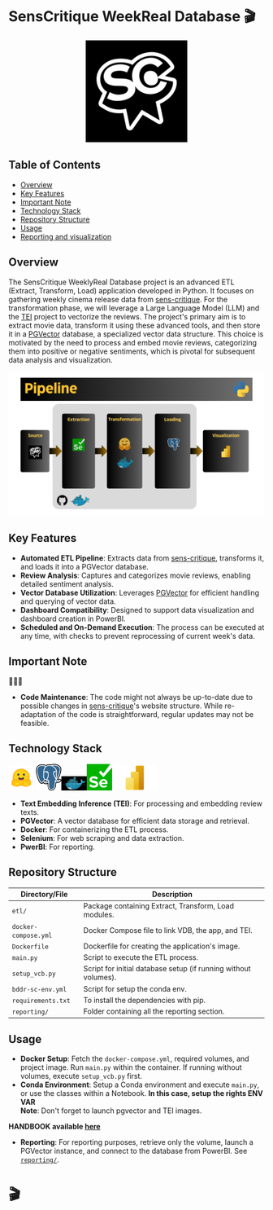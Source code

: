 # SensCritique WeekReal Database 🎬
<p align="center">
  <img src="res/sc.jpg" width="200">
</p>

## Table of Contents  
- [Overview](#overview)
- [Key Features](#key-features)
- [Important Note](#important-note)
- [Technology Stack](#technology-stack)
- [Repository Structure](#repository-structure)
- [Usage](#usage)
- [Reporting and visualization](#reporting-and-visualization)

## Overview
The SensCritique WeeklyReal Database project is an advanced ETL (Extract, Transform, Load) application developed in Python. It focuses on gathering weekly cinema release data from [sens-critique](https://www.senscritique.com/). For the transformation phase, we will leverage a Large Language Model (LLM) and the [TEI](https://github.com/huggingface/text-embeddings-inference) project to vectorize the reviews. The project's primary aim is to extract movie data, transform it using these advanced tools, and then store it in a [PGVector](https://github.com/pgvector/pgvector) database, a specialized vector data structure. This choice is motivated by the need to process and embed movie reviews, categorizing them into positive or negative sentiments, which is pivotal for subsequent data analysis and visualization.

<p align="left">
  <img src="res/Pipeline.png" width="600">
</p>

## Key Features
- **Automated ETL Pipeline**: Extracts data from [sens-critique](https://www.senscritique.com/), transforms it, and loads it into a PGVector database.
- **Review Analysis**: Captures and categorizes movie reviews, enabling detailed sentiment analysis.
- **Vector Database Utilization**: Leverages [PGVector]((https://github.com/pgvector/pgvector)) for efficient handling and querying of vector data.
- **Dashboard Compatibility**: Designed to support data visualization and dashboard creation in PowerBI.
- **Scheduled and On-Demand Execution**: The process can be executed at any time, with checks to prevent reprocessing of current week's data.

## Important Note
:rotating_light::rotating_light::rotating_light:
- **Code Maintenance**: The code might not always be up-to-date due to possible changes in [sens-critique](https://www.senscritique.com/)'s website structure. While re-adaptation of the code is straightforward, regular updates may not be feasible.

## Technology Stack
<img src="res/hf.png" width="50"> <img src="res/pg.png" width="50"><img src="res/dock.jpg" width="50"><img src="res/sel.png" width="50"><img src="res/pbi.png" height="50">


- **Text Embedding Inference (TEI)**: For processing and embedding review texts.
- **PGVector**: A vector database for efficient data storage and retrieval.
- **Docker**: For containerizing the ETL process.
- **Selenium**: For web scraping and data extraction.
- **PwerBI**: For reporting.

## Repository Structure
| Directory/File        | Description                                  |
|-----------------------|----------------------------------------------|
| `etl/`                | Package containing Extract, Transform, Load modules. |
| `docker-compose.yml`  | Docker Compose file to link VDB, the app, and TEI.   |
| `Dockerfile`          | Dockerfile for creating the application's image.     |
| `main.py`             | Script to execute the ETL process.                   |
| `setup_vcb.py`        | Script for initial database setup (if running without volumes). |
| `bddr-sc-env.yml`        | Script for setup the conda env. |
| `requirements.txt`        | To install the dependencies with pip. |
|`reporting/`| Folder containing all the reporting section. |

## Usage
- **Docker Setup**: Fetch the `docker-compose.yml`, required volumes, and project image. Run `main.py` within the container. If running 
without volumes, execute `setup_vcb.py` first.
- **Conda Environment**: Setup a Conda environment and execute `main.py`, or use the classes within a Notebook. **In this case, setup the rights ENV VAR**  
**Note**: Don't forget to launch pgvector and TEI images.  

**HANDBOOK available [here](https://github.com/ilanaliouchouche/senscritique-weeklyreal-database/tree/main/handbook/README.md)**

- **Reporting**: For reporting purposes, retrieve only the volume, launch a PGVector instance, and connect to the database from PowerBI. See [`reporting/`](/reporting/).

# 🎬
